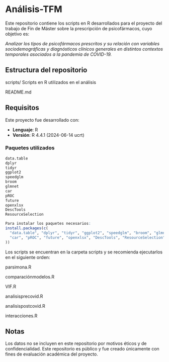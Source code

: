 # Análisis-TFM
Este repositorio contiene los scripts en R desarrollados para el proyecto del trabajo de Fin de Máster sobre la prescripción de psicofármacos, cuyo objetivo es:

*Analizar los tipos de psicofármacos prescritos y su relación con variables sociodemográficas y diagnósticos clínicos generales en distintos contextos temporales asociados a la pandemia de COVID-19.*

## Estructura del repositorio
scripts/ Scripts en R utilizados en el análisis

README.md 

## Requisitos

Este proyecto fue desarrollado con:
- **Lenguaje**: R  
- **Versión**: R 4.4.1 (2024-06-14 ucrt)

### Paquetes utilizados

```r
data.table
dplyr
tidyr
ggplot2
speedglm
broom
glmnet
car
pROC
future
openxlsx
DescTools
ResourceSelection

Para instalar los paquetes necesarios:
install.packages(c(
  "data.table", "dplyr", "tidyr", "ggplot2", "speedglm", "broom", "glmnet",
  "car", "pROC", "future", "openxlsx", "DescTools", "ResourceSelection"
))
```
Los scripts se encuentran en la carpeta scripts y se recomienda ejecutarlos en el siguiente orden:

parsimona.R

comparaciónmodelos.R

VIF.R

analisisprecovid.R

analisispostcovid.R

interacciones.R


## Notas
Los datos no se incluyen en este repositorio por motivos éticos y de confidencialidad.
Este repositorio es público y fue creado únicamente con fines de evaluación académica del proyecto.
